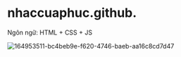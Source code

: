 # nhaccuaphuc.github.
Ngôn ngữ: HTML + CSS + JS


![164953511-bc4beb9e-f620-4746-baeb-aa16c8cd7d47](https://user-images.githubusercontent.com/120477666/211127849-ea6bff9a-665e-4a6c-83ff-aa6f99ab4fc7.png)
